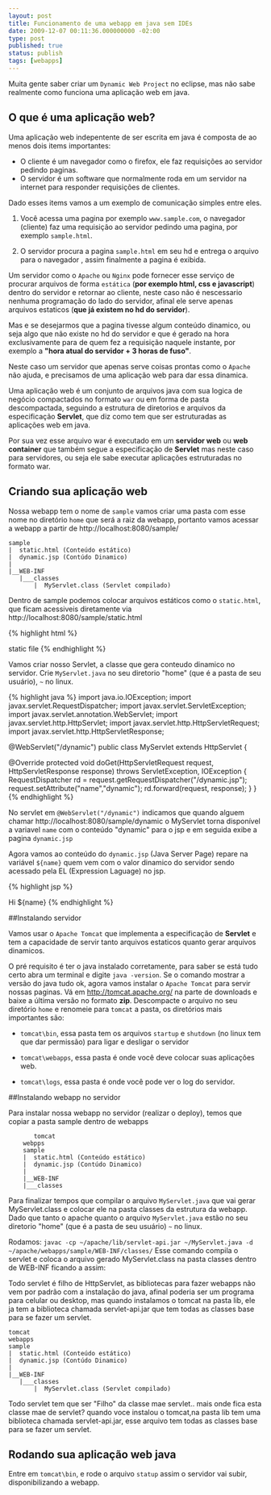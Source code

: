 ```yaml
---
layout: post
title: Funcionamento de uma webapp em java sem IDEs 
date: 2009-12-07 00:11:36.000000000 -02:00
type: post
published: true
status: publish
tags: [webapps]
---
```

Muita gente saber criar um `Dynamic Web Project` no eclipse, mas não sabe realmente como funciona uma aplicação web em java.

## O que é uma aplicação web?

Uma aplicação web indepentente de ser escrita em java é composta de  ao menos dois items importantes:

* O cliente é um navegador como o firefox, ele faz requisições ao servidor pedindo paginas.
* O servidor é um software que normalmente roda em um servidor na internet para responder requisições de clientes.

Dado esses items vamos a um exemplo de comunicação simples entre eles.

1. Você acessa uma pagina por exemplo `www.sample.com`, o navegador (cliente) faz uma requisição ao servidor pedindo uma pagina, por exemplo `sample.html`.

2. O servidor procura a pagina `sample.html` em seu hd e entrega o arquivo para o navegador , assim finalmente a pagina é exibida.

Um servidor como o `Apache` ou `Nginx` pode fornecer esse serviço de procurar arquivos de forma `estática` (**por exemplo html, css e javascript**)  dentro do servidor e retornar ao cliente, neste caso não é nescessario nenhuma programação do lado do servidor, afinal ele serve apenas arquivos estaticos (**que já existem no hd do servidor**).

Mas e se desejarmos que a pagina tivesse algum conteúdo dinamico, ou seja algo que não existe no hd do servidor e que é gerado na hora exclusivamente para de quem fez a requisição naquele instante, por exemplo a **"hora atual do servidor + 3 horas de fuso"**. 

Neste caso um servidor que apenas serve coisas prontas como o `Apache` não ajuda, e precisamos de uma aplicação web para dar essa dinamica.

Uma aplicação web é um conjunto de arquivos java com sua logica de negócio compactados no formato `war` ou em forma de pasta descompactada, seguindo a estrutura de diretorios e arquivos da especificação **Servlet**, que diz como tem que ser estruturadas as aplicações web em java. 

Por sua vez esse arquivo war é executado em um  **servidor web** ou **web container** que também segue a especificação de **Servlet** mas neste caso para servidores, ou seja ele sabe executar aplicações estruturadas no formato war.


## Criando sua aplicação web

Nossa webapp tem o nome de `sample` vamos criar uma pasta com esse nome no diretório `home` que será a raiz da webapp, portanto vamos acessar a webapp a partir de http://localhost:8080/sample/ 
	
	sample
	|  static.html (Conteúdo estático)
	|  dynamic.jsp (Contúdo Dinamico)
	|
	|__WEB-INF
	   |___classes
	       |  MyServlet.class (Servlet compilado)

Dentro de sample podemos colocar arquivos estáticos como o `static.html`, que ficam acessiveis diretamente via http://localhost:8080/sample/static.html

{% highlight html %}
<html>
	<body>
	static file 
	</body>
</html> 
{% endhighlight %}

Vamos criar nosso Servlet, a classe que gera conteudo dinamico no servidor. Crie `MyServlet.java`  no seu diretorio "home" (que é a pasta de seu usuário), `~` no linux.

{% highlight java %}
import java.io.IOException;
import javax.servlet.RequestDispatcher;
import javax.servlet.ServletException;
import javax.servlet.annotation.WebServlet;
import javax.servlet.http.HttpServlet;
import javax.servlet.http.HttpServletRequest;
import javax.servlet.http.HttpServletResponse;


@WebServlet("/dynamic")
public class MyServlet extends HttpServlet {

  @Override
  protected void doGet(HttpServletRequest request, HttpServletResponse response) throws ServletException, IOException {
  RequestDispatcher rd = request.getRequestDispatcher("/dynamic.jsp");
  request.setAttribute("name","dynamic");
  rd.forward(request, response);
 }
}
{% endhighlight %}

No servlet em `@WebServlet("/dynamic")` indicamos que quando alguem chamar http://localhost:8080/sample/dynamic o MyServlet torna disponível a variavel `name` com o conteúdo "dynamic" para o jsp e em seguida exibe a pagina `dynamic.jsp`

Agora vamos ao conteúdo do `dynamic.jsp` (Java Server Page) repare na variável `${name}` quem vem com o valor dinamico do servidor sendo acessado pela EL (Expression Laguage) no jsp.

{% highlight jsp %}
<html>
	<body>
	Hi ${name}
	</body>
</html>
{% endhighlight %}

##Instalando servidor

Vamos usar o `Apache Tomcat` que implementa a especificação de **Servlet** e tem a capacidade de servir tanto arquivos estaticos quanto gerar arquivos dinamicos.

O pré requisito é ter o java instalado corretamente, para saber se está tudo certo abra um terminal e digite `java -version`. Se o comando mostrar a versão do java tudo ok, agora 
vamos instalar o `Apache Tomcat` para servir nossas paginas. Vá em <http://tomcat.apache.org/> na parte de downloads e baixe a última versão no formato **zip**. Descompacte
 o arquivo no seu diretório `home` e renomeie para `tomcat` a pasta, os diretórios mais importantes são: 
 
 * `tomcat\bin`, essa pasta tem os arquivos `startup` e `shutdown` (no linux tem que dar permissão) para ligar e desligar o servidor

 * `tomcat\webapps`, essa pasta é onde você deve colocar suas aplicações web.
 
 * `tomcat\logs`, essa pasta é onde você pode ver o log do servidor.

##Instalando webapp no servidor

Para instalar nossa webapp no servidor (realizar o deploy), temos que copiar a pasta sample dentro de webapps

           tomcat
     	webpps	
		sample
		|  static.html (Conteúdo estático)
		|  dynamic.jsp (Contúdo Dinamico)
		|
		|__WEB-INF
	   	|___classes

Para finalizar tempos que compilar o arquivo `MyServlet.java` que vai gerar MyServlet.class e colocar ele na pasta classes da estrutura da webapp.
Dado que tanto o apache quanto o arquivo `MyServlet.java` estão no seu diretorio "home" (que é a pasta de seu usuário) `~` no linux.

Rodamos:
`javac -cp ~/apache/lib/servlet-api.jar ~/MyServlet.java -d ~/apache/webapps/sample/WEB-INF/classes/`
Esse comando compila o servlet e coloca o arquivo gerado MyServlet.class na pasta classes dentro de WEB-INF ficando a assim:

Todo servlet é filho de HttpServlet, as bibliotecas para fazer webapps não vem por padrão com a instalação do java, afinal poderia ser um programa para celular ou desktop, mas quando instalamos o tomcat na pasta lib, ele ja tem a biblioteca chamada servlet-api.jar que tem todas as classes base para se fazer um servlet.


	tomcat
	webapps
	sample
	|  static.html (Conteúdo estático)
	|  dynamic.jsp (Contúdo Dinamico)
	|
	|__WEB-INF
	   |___classes
	       |  MyServlet.class (Servlet compilado)

Todo servlet tem que ser "Filho" da classe mae servlet.. mais onde fica esta classe mae de servlet? quando voce instalou o tomcat,na pasta lib tem uma biblioteca chamada servlet-api.jar, esse arquivo tem todas as classes base para se fazer um servlet.

## Rodando sua aplicação web java

Entre em `tomcat\bin`, e rode o arquivo `statup` assim o servidor vai subir, disponibilizando a webapp.





